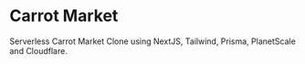 # Carrot Market

Serverless Carrot Market Clone using NextJS, Tailwind, Prisma, PlanetScale and Cloudflare.